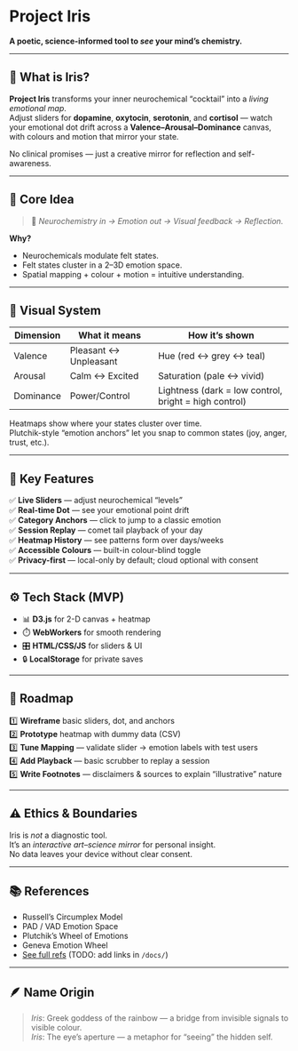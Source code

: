 # Project Iris

**A poetic, science-informed tool to *see* your mind’s chemistry.**

---

## 📌 What is Iris?

**Project Iris** transforms your inner neurochemical “cocktail” into a *living emotional map*.  
Adjust sliders for **dopamine**, **oxytocin**, **serotonin**, and **cortisol** — watch your emotional dot drift across a **Valence–Arousal–Dominance** canvas, with colours and motion that mirror your state.

No clinical promises — just a creative mirror for reflection and self-awareness.

---

## 🧬 Core Idea

> 🧭 *Neurochemistry in → Emotion out → Visual feedback → Reflection.*

**Why?**  
- Neurochemicals modulate felt states.
- Felt states cluster in a 2–3D emotion space.
- Spatial mapping + colour + motion = intuitive understanding.

---

## 🎨 Visual System

| Dimension | What it means | How it’s shown |
|-----------|----------------|----------------|
| Valence   | Pleasant ↔ Unpleasant | Hue (red ↔ grey ↔ teal) |
| Arousal   | Calm ↔ Excited | Saturation (pale ↔ vivid) |
| Dominance | Power/Control | Lightness (dark = low control, bright = high control) |

Heatmaps show where your states cluster over time.  
Plutchik-style “emotion anchors” let you snap to common states (joy, anger, trust, etc.).

---

## 🧩 Key Features

✅ **Live Sliders** — adjust neurochemical “levels”  
✅ **Real-time Dot** — see your emotional point drift  
✅ **Category Anchors** — click to jump to a classic emotion  
✅ **Session Replay** — comet tail playback of your day  
✅ **Heatmap History** — see patterns form over days/weeks  
✅ **Accessible Colours** — built-in colour-blind toggle  
✅ **Privacy-first** — local-only by default; cloud optional with consent

---

## ⚙️ Tech Stack (MVP)

- 📊 **D3.js** for 2-D canvas + heatmap
- ⏱️ **WebWorkers** for smooth rendering
- 🎛️ **HTML/CSS/JS** for sliders & UI
- 🔒 **LocalStorage** for private saves

---

## 🚧 Roadmap

1️⃣ **Wireframe** basic sliders, dot, and anchors  
2️⃣ **Prototype** heatmap with dummy data (CSV)  
3️⃣ **Tune Mapping** — validate slider → emotion labels with test users  
4️⃣ **Add Playback** — basic scrubber to replay a session  
5️⃣ **Write Footnotes** — disclaimers & sources to explain “illustrative” nature

---

## ⚠️ Ethics & Boundaries

Iris is *not* a diagnostic tool.  
It’s an *interactive art–science mirror* for personal insight.  
No data leaves your device without clear consent.

---

## 📚 References

- Russell’s Circumplex Model  
- PAD / VAD Emotion Space  
- Plutchik’s Wheel of Emotions  
- Geneva Emotion Wheel  
- [See full refs](#) (TODO: add links in `/docs/`)

---

## 🪶 Name Origin

> *Iris*: Greek goddess of the rainbow — a bridge from invisible signals to visible colour.  
> *Iris*: The eye’s aperture — a metaphor for “seeing” the hidden self.


